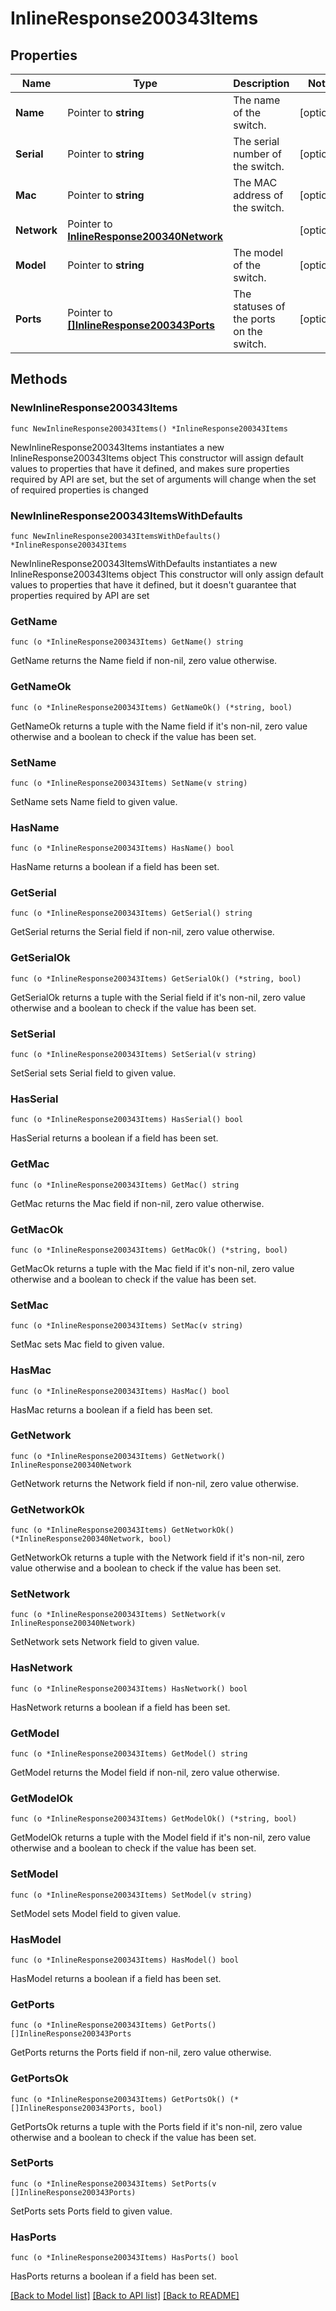 # InlineResponse200343Items

## Properties

Name | Type | Description | Notes
------------ | ------------- | ------------- | -------------
**Name** | Pointer to **string** | The name of the switch. | [optional] 
**Serial** | Pointer to **string** | The serial number of the switch. | [optional] 
**Mac** | Pointer to **string** | The MAC address of the switch. | [optional] 
**Network** | Pointer to [**InlineResponse200340Network**](InlineResponse200340Network.md) |  | [optional] 
**Model** | Pointer to **string** | The model of the switch. | [optional] 
**Ports** | Pointer to [**[]InlineResponse200343Ports**](InlineResponse200343Ports.md) | The statuses of the ports on the switch. | [optional] 

## Methods

### NewInlineResponse200343Items

`func NewInlineResponse200343Items() *InlineResponse200343Items`

NewInlineResponse200343Items instantiates a new InlineResponse200343Items object
This constructor will assign default values to properties that have it defined,
and makes sure properties required by API are set, but the set of arguments
will change when the set of required properties is changed

### NewInlineResponse200343ItemsWithDefaults

`func NewInlineResponse200343ItemsWithDefaults() *InlineResponse200343Items`

NewInlineResponse200343ItemsWithDefaults instantiates a new InlineResponse200343Items object
This constructor will only assign default values to properties that have it defined,
but it doesn't guarantee that properties required by API are set

### GetName

`func (o *InlineResponse200343Items) GetName() string`

GetName returns the Name field if non-nil, zero value otherwise.

### GetNameOk

`func (o *InlineResponse200343Items) GetNameOk() (*string, bool)`

GetNameOk returns a tuple with the Name field if it's non-nil, zero value otherwise
and a boolean to check if the value has been set.

### SetName

`func (o *InlineResponse200343Items) SetName(v string)`

SetName sets Name field to given value.

### HasName

`func (o *InlineResponse200343Items) HasName() bool`

HasName returns a boolean if a field has been set.

### GetSerial

`func (o *InlineResponse200343Items) GetSerial() string`

GetSerial returns the Serial field if non-nil, zero value otherwise.

### GetSerialOk

`func (o *InlineResponse200343Items) GetSerialOk() (*string, bool)`

GetSerialOk returns a tuple with the Serial field if it's non-nil, zero value otherwise
and a boolean to check if the value has been set.

### SetSerial

`func (o *InlineResponse200343Items) SetSerial(v string)`

SetSerial sets Serial field to given value.

### HasSerial

`func (o *InlineResponse200343Items) HasSerial() bool`

HasSerial returns a boolean if a field has been set.

### GetMac

`func (o *InlineResponse200343Items) GetMac() string`

GetMac returns the Mac field if non-nil, zero value otherwise.

### GetMacOk

`func (o *InlineResponse200343Items) GetMacOk() (*string, bool)`

GetMacOk returns a tuple with the Mac field if it's non-nil, zero value otherwise
and a boolean to check if the value has been set.

### SetMac

`func (o *InlineResponse200343Items) SetMac(v string)`

SetMac sets Mac field to given value.

### HasMac

`func (o *InlineResponse200343Items) HasMac() bool`

HasMac returns a boolean if a field has been set.

### GetNetwork

`func (o *InlineResponse200343Items) GetNetwork() InlineResponse200340Network`

GetNetwork returns the Network field if non-nil, zero value otherwise.

### GetNetworkOk

`func (o *InlineResponse200343Items) GetNetworkOk() (*InlineResponse200340Network, bool)`

GetNetworkOk returns a tuple with the Network field if it's non-nil, zero value otherwise
and a boolean to check if the value has been set.

### SetNetwork

`func (o *InlineResponse200343Items) SetNetwork(v InlineResponse200340Network)`

SetNetwork sets Network field to given value.

### HasNetwork

`func (o *InlineResponse200343Items) HasNetwork() bool`

HasNetwork returns a boolean if a field has been set.

### GetModel

`func (o *InlineResponse200343Items) GetModel() string`

GetModel returns the Model field if non-nil, zero value otherwise.

### GetModelOk

`func (o *InlineResponse200343Items) GetModelOk() (*string, bool)`

GetModelOk returns a tuple with the Model field if it's non-nil, zero value otherwise
and a boolean to check if the value has been set.

### SetModel

`func (o *InlineResponse200343Items) SetModel(v string)`

SetModel sets Model field to given value.

### HasModel

`func (o *InlineResponse200343Items) HasModel() bool`

HasModel returns a boolean if a field has been set.

### GetPorts

`func (o *InlineResponse200343Items) GetPorts() []InlineResponse200343Ports`

GetPorts returns the Ports field if non-nil, zero value otherwise.

### GetPortsOk

`func (o *InlineResponse200343Items) GetPortsOk() (*[]InlineResponse200343Ports, bool)`

GetPortsOk returns a tuple with the Ports field if it's non-nil, zero value otherwise
and a boolean to check if the value has been set.

### SetPorts

`func (o *InlineResponse200343Items) SetPorts(v []InlineResponse200343Ports)`

SetPorts sets Ports field to given value.

### HasPorts

`func (o *InlineResponse200343Items) HasPorts() bool`

HasPorts returns a boolean if a field has been set.


[[Back to Model list]](../README.md#documentation-for-models) [[Back to API list]](../README.md#documentation-for-api-endpoints) [[Back to README]](../README.md)


